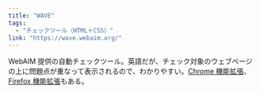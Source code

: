 ```yaml
---
title: "WAVE"
tags:
  - "チェックツール（HTML＋CSS）"
link: "https://wave.webaim.org/"
---
```


WebAIM 提供の自動チェックツール。英語だが、チェック対象のウェブページの上に問題点が重なって表示されるので、わかりやすい。[Chrome 機能拡張](https://chrome.google.com/webstore/detail/wave-evaluation-tool/jbbplnpkjmmeebjpijfedlgcdilocofh)、[Firefox 機能拡張](https://addons.mozilla.org/en-US/firefox/addon/wave-accessibility-tool/)もある。
